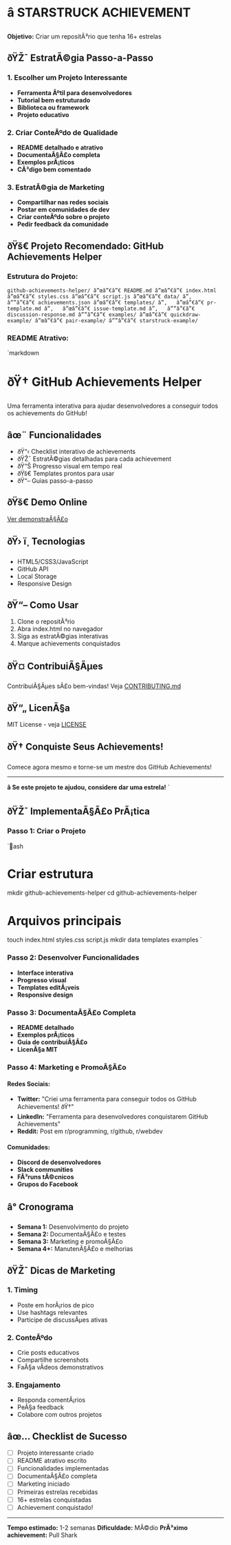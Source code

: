 ﻿# â­ STARSTRUCK ACHIEVEMENT

**Objetivo:** Criar um repositÃ³rio que tenha 16+ estrelas

## ðŸŽ¯ EstratÃ©gia Passo-a-Passo

### 1. Escolher um Projeto Interessante
- **Ferramenta Ãºtil para desenvolvedores**
- **Tutorial bem estruturado**
- **Biblioteca ou framework**
- **Projeto educativo**

### 2. Criar ConteÃºdo de Qualidade
- **README detalhado e atrativo**
- **DocumentaÃ§Ã£o completa**
- **Exemplos prÃ¡ticos**
- **CÃ³digo bem comentado**

### 3. EstratÃ©gia de Marketing
- **Compartilhar nas redes sociais**
- **Postar em comunidades de dev**
- **Criar conteÃºdo sobre o projeto**
- **Pedir feedback da comunidade**

## ðŸš€ Projeto Recomendado: GitHub Achievements Helper

### Estrutura do Projeto:
`
github-achievements-helper/
â”œâ”€â”€ README.md
â”œâ”€â”€ index.html
â”œâ”€â”€ styles.css
â”œâ”€â”€ script.js
â”œâ”€â”€ data/
â”‚   â””â”€â”€ achievements.json
â”œâ”€â”€ templates/
â”‚   â”œâ”€â”€ pr-template.md
â”‚   â”œâ”€â”€ issue-template.md
â”‚   â””â”€â”€ discussion-response.md
â””â”€â”€ examples/
    â”œâ”€â”€ quickdraw-example/
    â”œâ”€â”€ pair-example/
    â””â”€â”€ starstruck-example/
`

### README Atrativo:
`markdown
# ðŸ† GitHub Achievements Helper

Uma ferramenta interativa para ajudar desenvolvedores a conseguir todos os achievements do GitHub!

## âœ¨ Funcionalidades

- ðŸ“‹ Checklist interativo de achievements
- ðŸŽ¯ EstratÃ©gias detalhadas para cada achievement
- ðŸ“Š Progresso visual em tempo real
- ðŸš€ Templates prontos para usar
- ðŸ“– Guias passo-a-passo

## ðŸš€ Demo Online

[Ver demonstraÃ§Ã£o](https://seu-usuario.github.io/github-achievements-helper)

## ðŸ› ï¸ Tecnologias

- HTML5/CSS3/JavaScript
- GitHub API
- Local Storage
- Responsive Design

## ðŸ“– Como Usar

1. Clone o repositÃ³rio
2. Abra index.html no navegador
3. Siga as estratÃ©gias interativas
4. Marque achievements conquistados

## ðŸ¤ ContribuiÃ§Ãµes

ContribuiÃ§Ãµes sÃ£o bem-vindas! Veja [CONTRIBUTING.md](CONTRIBUTING.md)

## ðŸ“„ LicenÃ§a

MIT License - veja [LICENSE](LICENSE)

## ðŸ† Conquiste Seus Achievements!

Comece agora mesmo e torne-se um mestre dos GitHub Achievements!

---

**â­ Se este projeto te ajudou, considere dar uma estrela!**
`

## ðŸŽ¯ ImplementaÃ§Ã£o PrÃ¡tica

### Passo 1: Criar o Projeto
`ash
# Criar estrutura
mkdir github-achievements-helper
cd github-achievements-helper

# Arquivos principais
touch index.html styles.css script.js
mkdir data templates examples
`

### Passo 2: Desenvolver Funcionalidades
- **Interface interativa**
- **Progresso visual**
- **Templates editÃ¡veis**
- **Responsive design**

### Passo 3: DocumentaÃ§Ã£o Completa
- **README detalhado**
- **Exemplos prÃ¡ticos**
- **Guia de contribuiÃ§Ã£o**
- **LicenÃ§a MIT**

### Passo 4: Marketing e PromoÃ§Ã£o

#### Redes Sociais:
- **Twitter:** "Criei uma ferramenta para conseguir todos os GitHub Achievements! ðŸ†"
- **LinkedIn:** "Ferramenta para desenvolvedores conquistarem GitHub Achievements"
- **Reddit:** Post em r/programming, r/github, r/webdev

#### Comunidades:
- **Discord de desenvolvedores**
- **Slack communities**
- **FÃ³runs tÃ©cnicos**
- **Grupos do Facebook**

## â° Cronograma

- **Semana 1:** Desenvolvimento do projeto
- **Semana 2:** DocumentaÃ§Ã£o e testes
- **Semana 3:** Marketing e promoÃ§Ã£o
- **Semana 4+:** ManutenÃ§Ã£o e melhorias

## ðŸŽ¯ Dicas de Marketing

### 1. **Timing**
- Poste em horÃ¡rios de pico
- Use hashtags relevantes
- Participe de discussÃµes ativas

### 2. **ConteÃºdo**
- Crie posts educativos
- Compartilhe screenshots
- FaÃ§a vÃ­deos demonstrativos

### 3. **Engajamento**
- Responda comentÃ¡rios
- PeÃ§a feedback
- Colabore com outros projetos

## âœ… Checklist de Sucesso

- [ ] Projeto interessante criado
- [ ] README atrativo escrito
- [ ] Funcionalidades implementadas
- [ ] DocumentaÃ§Ã£o completa
- [ ] Marketing iniciado
- [ ] Primeiras estrelas recebidas
- [ ] 16+ estrelas conquistadas
- [ ] Achievement conquistado!

---

**Tempo estimado:** 1-2 semanas
**Dificuldade:** MÃ©dio
**PrÃ³ximo achievement:** Pull Shark

